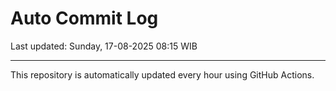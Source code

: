 # Auto Commit Log

Last updated: Sunday, 17-08-2025 08:15 WIB

---

This repository is automatically updated every hour using GitHub Actions.
